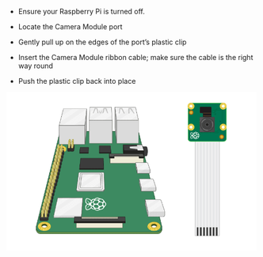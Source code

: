 - Ensure your Raspberry Pi is turned off.

- Locate the Camera Module port

- Gently pull up on the edges of the port’s plastic clip

- Insert the Camera Module ribbon cable; make sure the cable is the right way round

- Push the plastic clip back into place

![camera-connect](images/connect-camera.gif)
